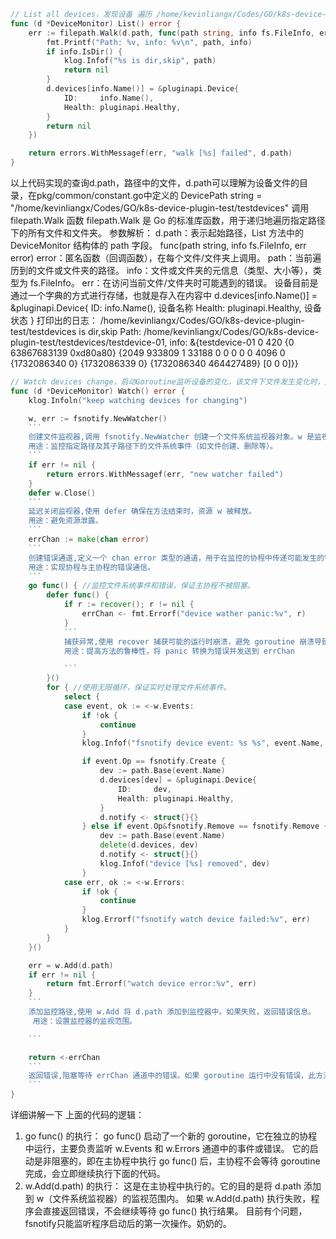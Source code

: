 ```go
// List all devices，发现设备 遍历 /home/kevinliangx/Codes/GO/k8s-device-plugin-test/testdevices 目录下的所有文件，每个文件都会当作一个设备
func (d *DeviceMonitor) List() error {
	err := filepath.Walk(d.path, func(path string, info fs.FileInfo, err error) error {
		fmt.Printf("Path: %v, info: %v\n", path, info)
		if info.IsDir() {
			klog.Infof("%s is dir,skip", path)
			return nil
		}
		d.devices[info.Name()] = &pluginapi.Device{
			ID:     info.Name(),
			Health: pluginapi.Healthy,
		}
		return nil
	})

	return errors.WithMessagef(err, "walk [%s] failed", d.path)
}
```
以上代码实现的查询d.path，路径中的文件，d.path可以理解为设备文件的目录，在pkg/common/constant.go中定义的
DevicePath     string = "/home/kevinliangx/Codes/GO/k8s-device-plugin-test/testdevices"
调用 filepath.Walk 函数
    filepath.Walk 是 Go 的标准库函数，用于递归地遍历指定路径下的所有文件和文件夹。
    参数解析：
        d.path：表示起始路径，List 方法中的 DeviceMonitor 结构体的 path 字段。
        func(path string, info fs.FileInfo, err error) error：匿名函数（回调函数），在每个文件/文件夹上调用。
        path：当前遍历到的文件或文件夹的路径。
        info：文件或文件夹的元信息（类型、大小等），类型为 fs.FileInfo。
        err：在访问当前文件/文件夹时可能遇到的错误。
设备目前是通过一个字典的方式进行存储，也就是存入在内容中
        d.devices[info.Name()] = &pluginapi.Device{
            ID:     info.Name(), 设备名称
            Health: pluginapi.Healthy, 设备状态
        }
打印出的日志：
/home/kevinliangx/Codes/GO/k8s-device-plugin-test/testdevices is dir,skip
Path: /home/kevinliangx/Codes/GO/k8s-device-plugin-test/testdevices/testdevice-01, 
info: &{testdevice-01 0 420 {0 63867683139 0xd80a80} {2049 933809 1 33188 0 0 0 0 0 4096 0 {1732086340 0} {1732086339 0} {1732086340 464427489} [0 0 0]}}
    
```go
// Watch devices change，启动Goroutine监听设备的变化，该文件下文件发生变化时，通过chan发送通知，更新内存device map，并将最新的设备信息发送给Kubelet
func (d *DeviceMonitor) Watch() error {
	klog.Infoln("keep watching devices for changing")

	w, err := fsnotify.NewWatcher()
	```
	创建文件监视器,调用 fsnotify.NewWatcher 创建一个文件系统监视器对象。w 是监视器实例。
    用途：监控指定路径及其子路径下的文件系统事件（如文件创建、删除等）。
	```
	if err != nil {
		return errors.WithMessagef(err, "new watcher failed")
	}
	defer w.Close()
    ```
    延迟关闭监视器,使用 defer 确保在方法结束时，资源 w 被释放。
    用途：避免资源泄露。
    ```
	errChan := make(chan error)
	```
	创建错误通道,定义一个 chan error 类型的通道，用于在监控的协程中传递可能发生的错误。
    用途：实现协程与主协程的错误通信。
	```
	go func() { //监控文件系统事件和错误，保证主协程不被阻塞。
		defer func() {
			if r := recover(); r != nil {
				errChan <- fmt.Errorf("device wather panic:%v", r)
			}
			```
            捕获异常,使用 recover 捕获可能的运行时崩溃，避免 goroutine 崩溃导致程序退出。
            用途：提高方法的鲁棒性，将 panic 转换为错误并发送到 errChan

            ```
		}()
		for { //使用无限循环，保证实时处理文件系统事件。
			select {
			case event, ok := <-w.Events:
				if !ok {
					continue
				}
				klog.Infof("fsnotify device event: %s %s", event.Name, event.Op.String())

				if event.Op == fsnotify.Create {
					dev := path.Base(event.Name)
					d.devices[dev] = &pluginapi.Device{
						ID:     dev,
						Health: pluginapi.Healthy,
					}
					d.notify <- struct{}{}
				} else if event.Op&fsnotify.Remove == fsnotify.Remove {
					dev := path.Base(event.Name)
					delete(d.devices, dev)
					d.notify <- struct{}{}
					klog.Infof("device [%s] removed", dev)
				}
			case err, ok := <-w.Errors:
				if !ok {
					continue
				}
				klog.Errorf("fsnotify watch device failed:%v", err)
			}
		}
	}()

	err = w.Add(d.path)
	if err != nil {
		return fmt.Errorf("watch device error:%v", err)
	}
	```
    添加监控路径,使用 w.Add 将 d.path 添加到监控器中。如果失败，返回错误信息。
     用途：设置监控器的监视范围。

    ```

	return <-errChan
	```
    返回错误,阻塞等待 errChan 通道中的错误。如果 goroutine 运行中没有错误，此方法会一直阻塞。
    ```
}


```
详细讲解一下 上面的代码的逻辑：
1. go func() 的执行：
    go func() 启动了一个新的 goroutine，它在独立的协程中运行，主要负责监听 w.Events 和 w.Errors 通道中的事件或错误。
    它的启动是非阻塞的，即在主协程中执行 go func() 后，主协程不会等待 goroutine 完成，会立即继续执行下面的代码。
2. w.Add(d.path) 的执行：
    这是在主协程中执行的。它的目的是将 d.path 添加到 w（文件系统监视器）的监视范围内。
    如果 w.Add(d.path) 执行失败，程序会直接返回错误，不会继续等待 go func() 执行结果。
目前有个问题， fsnotify只能监听程序启动后的第一次操作。奶奶的。
